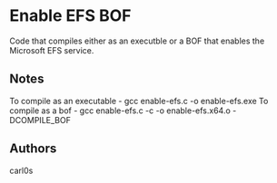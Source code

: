 # Enable EFS BOF

Code that compiles either as an executble or a BOF that enables the Microsoft EFS service.

## Notes

To compile as an executable - gcc enable-efs.c -o enable-efs.exe
To compile as a bof -  gcc enable-efs.c -c -o enable-efs.x64.o -DCOMPILE_BOF

## Authors

carl0s